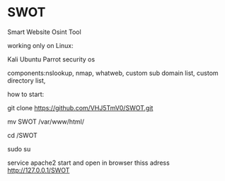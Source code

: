 # SWOT
Smart Website Osint Tool

working only on Linux: 

Kali
Ubuntu
Parrot security os

components:nslookup, nmap, whatweb, custom sub domain list, custom directory list,

how to start: 


git clone https://github.com/VHJ5TmV0/SWOT.git

mv SWOT /var/www/html/

cd /SWOT

sudo su

service apache2 start and open in browser thiss adress http://127.0.0.1/SWOT
